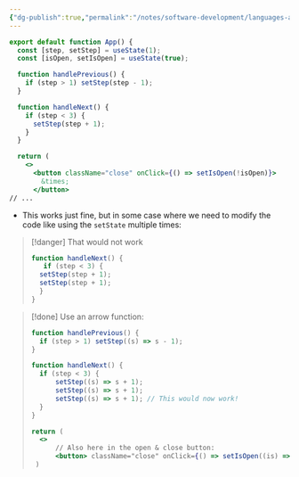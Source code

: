 ```yaml
---
{"dg-publish":true,"permalink":"/notes/software-development/languages-and-frameworks/web-development/front-end/react-js/001-react-fundamentals/005-state/003-updating-state-based-on-current-state/","tags":["programming","ReactJS","javascript","state"],"created":"2025-07-13T15:25:33.895+08:00"}
---
```



```jsx
export default function App() {
  const [step, setStep] = useState(1);
  const [isOpen, setIsOpen] = useState(true);

  function handlePrevious() {
    if (step > 1) setStep(step - 1);
  }

  function handleNext() {
    if (step < 3) {
      setStep(step + 1);
    }
  }

  return (
    <>
      <button className="close" onClick={() => setIsOpen(!isOpen)}>
        &times;
      </button>
// ...
```

- This works just fine, but in some case where we need to modify the code like using the `setState` multiple times:

> [!danger] That would not work
>```jsx
  >function handleNext() {
>    if (step < 3) {
> 	setStep(step + 1);
>	setStep(step + 1);
>	}
 > }
>```

> [!done] Use an arrow function:
> ```jsx
> function handlePrevious() {
> 	if (step > 1) setStep((s) => s - 1);
> }
> 
> function handleNext() {
> 	if (step < 3) {
> 		setStep((s) => s + 1);
> 		setStep((s) => s + 1);
> 		setStep((s) => s + 1); // This would now work!
> 	}
> }
> 
> return (
> 	<>
> 		// Also here in the open & close button:
> 		<button> className="close" onClick={() => setIsOpen((is) => !is)}> 
>  )
>  ```

